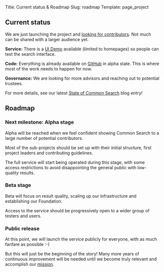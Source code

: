 Title: Current status & Roadmap
Slug: roadmap
Template: page_project


## Current status

We are just launching the project and [looking for contributors](/contributing). Not much can be shared with a larger audience yet.

**Service:** There is a [UI Demo](https://uidemo.commonsearch.org/) available (limited to homepages) so people can test the search interface.

**Code:** Everything is already available on [GitHub](https://github.com/commonsearch) in alpha state. This is where most of the work needs to happen for now.

**Governance:** We are looking for more advisors and reaching out to potential trustees.

For more details, see our latest [State of Common Search](/2016/04/state-of-common-search-april-2016/) blog entry!


## Roadmap

### Next milestone: Alpha stage

Alpha will be reached when we feel confident showing Common Search to a large number of potential contributors.

Most of the sub-projects should be set up with their initial structure, first project leaders and contributing guidelines.

The full service will start being operated during this stage, with some access restrictions to avoid disappointing the general public with low-quality results.

### Beta stage

Beta will focus on result quality, scaling up our infrastructure and establishing our Foundation.

Access to the service should be progressively open to a wider group of testers and users.

### Public release

At this point, we will launch the service publicly for everyone, with as much fanfare as possible :-)

But this will just be the beginning of the story! Many more years of continuous improvement will be needed until we become truly relevant and accomplish our [mission](/mission).